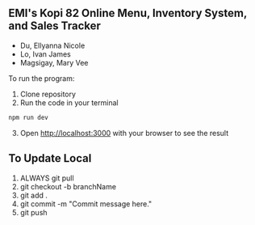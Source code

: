 ## EMI's Kopi 82 Online Menu, Inventory System, and Sales Tracker

- Du, Ellyanna Nicole
- Lo, Ivan James
- Magsigay, Mary Vee

To run the program:
1. Clone repository
2. Run the code in your terminal
```bash
npm run dev
```
3. Open [http://localhost:3000](http://localhost:3000) with your browser to see the result

## To Update Local

1. ALWAYS git pull
2. git checkout -b branchName
3. git add .
4. git commit -m "Commit message here."
5. git push
